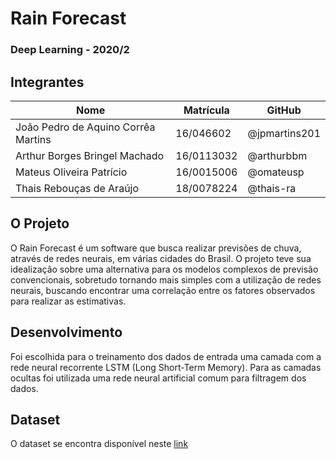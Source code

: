 # Rain Forecast
### Deep Learning - 2020/2

## Integrantes

| Nome               | Matrícula  | GitHub             |
|--------------------|------------|--------------------|
|João Pedro de Aquino Corrêa Martins | 16/046602  |    @jpmartins201  |
|Arthur Borges Bringel Machado       | 16/0113032 |    @arthurbbm     |
| Mateus Oliveira Patrício | 16/0015006 | @omateusp |
| Thais Rebouças de Araújo | 18/0078224 | @thais-ra |

## O Projeto

O Rain Forecast é um software que busca realizar previsões de chuva, através de redes neurais, em várias cidades do Brasil. O projeto teve sua idealização sobre uma alternativa para os modelos complexos de previsão convencionais, sobretudo tornando mais simples com a utilização de redes neurais, buscando encontrar uma correlação entre os fatores observados para realizar as estimativas.

## Desenvolvimento

Foi escolhida para o treinamento dos dados de entrada uma camada com a rede neural recorrente LSTM (Long Short-Term Memory). Para as camadas ocultas foi utilizada uma rede neural artificial comum para filtragem dos dados.

## Dataset

O dataset se encontra disponível neste [link](https://drive.google.com/drive/folders/1xyxumSFZanE45D1DrVHcmUD5lT-GmhNO?usp=sharing)
